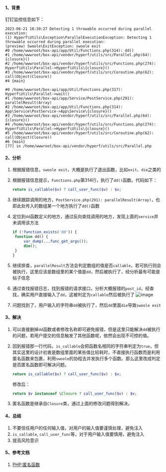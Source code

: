 #### 1、背景

钉钉监控信息如下：

```shell
2023-06-21 18:30:27 Detecting 1 throwable occurred during parallel execution:
(1) Hyperf\Utils\Exception\ParallelExecutionException: Detecting 1 throwable occurred during parallel execution:
(preview) Swoole\ExitException: swoole exit
#0 /home/wwwroot/box-api/app/Util/Functions.php(314): dd()
#1 /home/wwwroot/box-api/vendor/hyperf/utils/src/Parallel.php(64): {closure}()
#2 /home/wwwroot/box-api/vendor/hyperf/utils/src/Functions.php(274): Hyperf\Utils\Parallel->Hyperf\Utils\{closure}()
#3 /home/wwwroot/box-api/vendor/hyperf/utils/src/Coroutine.php(62): call(Object(Closure))
#4 {main}

#0 /home/wwwroot/box-api/app/Util/Functions.php(317): Hyperf\Utils\Parallel->wait()
#1 /home/wwwroot/box-api/app/Service/PostService.php(291): parallelResult(Array)
#2 /home/wwwroot/box-api/app/Util/Functions.php(314): App\Service\PostService->App\Service\{closure}()
#3 /home/wwwroot/box-api/vendor/hyperf/utils/src/Parallel.php(64): {closure}()
#4 /home/wwwroot/box-api/vendor/hyperf/utils/src/Functions.php(274): Hyperf\Utils\Parallel->Hyperf\Utils\{closure}()
#5 /home/wwwroot/box-api/vendor/hyperf/utils/src/Coroutine.php(62): call(Object(Closure))
#6 {main}
[77] in /home/wwwroot/box-api/vendor/hyperf/utils/src/Parallel.php
```

#### 2、分析

1. 根据报错信息，`swoole exit`，大概是执行了退出函数，比如`exit`、`die`之类的

2. 根据报错信息提示，`Functions.php`第314行，执行了`dd()`函数。代码如下：
   
   ```php
   return is_callable($v) ? call_user_func($v) : $v;
   ```

3. 继续跟踪调用的地方，`PostService.php(291): parallelResult(Array)`，也即此处传入的数组某一个地方执行了`dd()`函数

4. 定位到`dd`函数定义的地方，通过反向查找调用的地方，发现上面的`service`并未调用该方法
   
   ```php
   if (!function_exists('dd')) {
    function dd() {
        var_dump(...func_get_args());
        die();
    }
   }
   ```

5. 继续排查，`parallelResult`方法会判定数组的值是否`callable`，若可执行则会被执行，这里应该是数组里的某个值是`dd`，然后被执行了，经分析最有可能是帖子信息

6. 通过查找报错日志，找到报错的请求接口，分析大概报错的`post_id`，经查找，确实用户直接输入了`dd`，这被判定为`callable`然后被执行了
   ![image](https://xcg-box.bygamesdk.com//img/202306/25/_d492bd0982a9955b.png)

7. 问题找到了，用户输入的字符串`dd`被执行了，然后`dd`里面`die`导致`swoole exit`

#### 3、解决

1. 可以直接删掉`dd`函数或者修改名称即可避免报错，但是这里只能解决`dd`被执行的问题，若用户提交的信息触发了其他函数呢，依然会出现不可控的值。

2. 回到报错那一行代码，`is_callable`会把函数名相同的字符串判定为`true`，但其实这里的设计初衷是数组里面的某些值比较耗时，不直接执行函数而是利用匿名函数来包裹，利用`swoole`的协程去并发执行多个函数。那么这里改成判定是否匿名函数即可解决问题。
   
   ```php
   return is_callable($v) ? call_user_func($v) : $v;
   ```
   
   修改后：
   
   ```php
   return $v instanceof \Closure ? call_user_func($v) : $v;
   ```

3. 匿名函数是继承自`Closure`类，通过上面的修改问题得到解决。

#### 4、总结

1. 不要信任用户的任何输入值，对用户的输入值要谨慎处理，避免注入
2. `is_callable`, `call_user_func`等，对于用户输入值要慎用，避免注入
3. 提高风险意识

#### 5、参考文档

1. [PHP:匿名函数](https://www.php.net/manual/zh/functions.anonymous.php)
